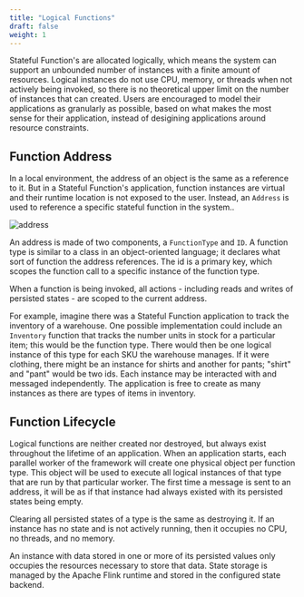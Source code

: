 ```yaml
---
title: "Logical Functions"
draft: false
weight: 1
---
```


Stateful Function's are allocated logically, which means the system can support an unbounded number of instances with a finite amount of resources. Logical instances do not use CPU, memory, or threads when not actively being invoked, so there is no theoretical upper limit on the number of instances that can created. Users are encouraged to model their applications as granularly as possible, based on what makes the most sense for their application, instead of desigining applications around resource constraints.

## Function Address

In a local environment, the address of an object is the same as a reference to it. But in a Stateful Function's application, function instances are virtual and their runtime location is not exposed to the user. Instead, an `Address` is used to reference a specific stateful function in the system..

![address](/fig/concepts/address.svg)

An address is made of two components, a `FunctionType` and `ID`. A function type is similar to a class in an object-oriented language; it declares what sort of function the address references. The id is a primary key, which scopes the function call to a specific instance of the function type.

When a function is being invoked, all actions - including reads and writes of persisted states - are scoped to the current address.

For example, imagine there was a Stateful Function application to track the inventory of a warehouse. One possible implementation could include an `Inventory` function that tracks the number units in stock for a particular item; this would be the function type. There would then be one logical instance of this type for each SKU the warehouse manages. If it were clothing, there might be an instance for shirts and another for pants; "shirt" and "pant" would be two ids. Each instance may be interacted with and messaged independently. The application is free to create as many instances as there are types of items in inventory.

## Function Lifecycle

Logical functions are neither created nor destroyed, but always exist throughout the lifetime of an application. When an application starts, each parallel worker of the framework will create one physical object per function type. This object will be used to execute all logical instances of that type that are run by that particular worker. The first time a message is sent to an address, it will be as if that instance had always existed with its persisted states being empty.

Clearing all persisted states of a type is the same as destroying it. If an instance has no state and is not actively running, then it occupies no CPU, no threads, and no memory.

An instance with data stored in one or more of its persisted values only occupies the resources necessary to store that data. State storage is managed by the Apache Flink runtime and stored in the configured state backend.

